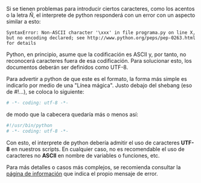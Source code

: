 Si se tienen problemas para introducir ciertos caracteres, como los acentos o la letra *Ñ*, el interprete de python responderá con un error con un aspecto similar a esto:

`SyntaxError: Non-ASCII character '\xxx' in file programa.py on line X, but no encoding declared; see http://www.python.org/peps/pep-0263.html for details`

Python, en principio, asume que la codificación es ASCII y, por tanto, no reconocerá caracteres fuera de esa codificación. Para solucionar esto, los documentos deberán ser definidos como UTF-8.

Para advertir a python de que este es el formato, la forma más simple es indicarlo por medio de una "Línea mágica". Justo debajo del shebang (eso de #!...), se coloca lo siguiente:

```python
# -*- coding: utf-8 -*-
```
de modo que la cabecera quedaría más o menos así:
```python
#!/usr/bin/python
# -*- coding: utf-8 -*-
```
Con esto, el interprete de python debería admitir el uso de caracteres **UTF-8** en nuestros scripts. En cualquier caso, no es recomendable el uso de caracteres no **ASCII** en nombre de variables o funciones, etc.

Para más detalles o casos más complejos, se recomienda consultar la [página de información](https://www.python.org/dev/peps/pep-0263/) que indica el propio mensaje de error.
